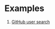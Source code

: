 # Examples

1. [GitHub user search](https://codesandbox.io/p/devbox/search-github-users-forked-93dh8n)
